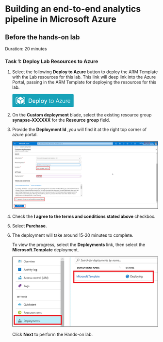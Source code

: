 # Building an end-to-end analytics pipeline in Microsoft Azure

## Before the hands-on lab

Duration: 20 minutes

### Task 1: Deploy Lab Resources to Azure

1. Select the following **Deploy to Azure** button to deploy the ARM Template with the Lab resources for this lab. This link will deep link into the Azure Portal, passing in the ARM Template for deploying the resources for this lab.

    [![Deploy to Azure button.](images/azure-deploy-button-small.png "Deploy to Azure")](https://portal.azure.com/#create/Microsoft.Template/uri/https%3A%2F%2Fraw.githubusercontent.com%2FSpektraSystems%2FBuilding-an-end-to-end-analytics-pipeline-in-Microsoft-Azure%2Fmaster%2Finstructions%2Fscripts%2Ftemplate.json)

2. On the **Custom deployment** blade, select the existing resource group **synapse-XXXXXX** for the **Resource group** field.

3. Provide the **Deployment Id** ,you will find it at the right top corner of azure portal.

    ![Deployment Id.](images/deployment-id.png)

4. Check the **I agree to the terms and conditions stated above** checkbox.

5. Select **Purchase**.

6. The deployment will take around 15-20 minutes to complete.

    To view the progress, select the **Deployments** link, then select the **Microsoft.Template** deployment.

    ![View template deployment status.](images/deployment-status.png)

   Click **Next** to perform the Hands-on lab.
